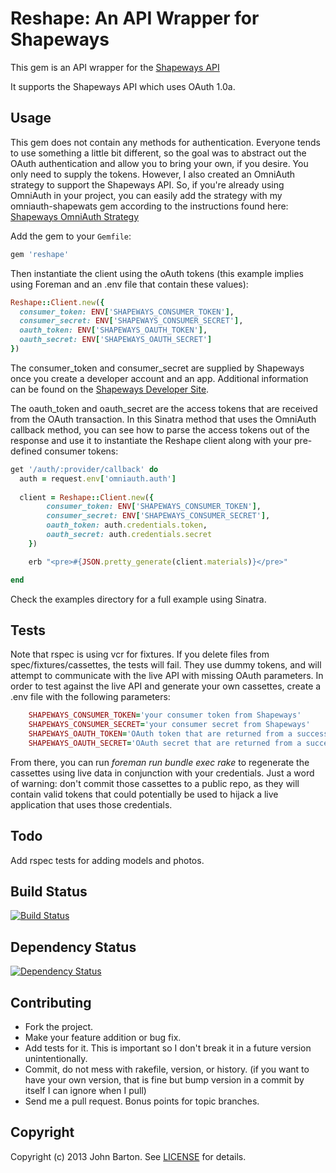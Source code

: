 # Reshape: An API Wrapper for Shapeways

This gem is an API wrapper for the [Shapeways API](http://developer.shapeways.com/)

It supports the Shapeways API which uses OAuth 1.0a.

## Usage

This gem does not contain any methods for authentication. Everyone tends to use something a little bit different, so the goal was to abstract out the OAuth authentication and allow you to bring your own, if you desire. You only need to supply the tokens. However, I also created an OmniAuth strategy to support the Shapeways API. So, if you're already using OmniAuth in your project, you can easily add the strategy with my omniauth-shapewats gem according to the instructions found here: [Shapeways OmniAuth Strategy](/phy5ics/omniauth-shapeways)

Add the gem to your `Gemfile`:

```ruby
gem 'reshape'
```

Then instantiate the client using the oAuth tokens (this example implies using Foreman and an .env file that contain these values):

```ruby
Reshape::Client.new({
  consumer_token: ENV['SHAPEWAYS_CONSUMER_TOKEN'], 
  consumer_secret: ENV['SHAPEWAYS_CONSUMER_SECRET'], 
  oauth_token: ENV['SHAPEWAYS_OAUTH_TOKEN'], 
  oauth_secret: ENV['SHAPEWAYS_OAUTH_SECRET']
})
```

The consumer_token and consumer_secret are supplied by Shapeways once you create a developer account and an app. Additional information can be found on the [Shapeways Developer Site](http://developer.shapeways.com/).

The oauth_token and oauth_secret are the access tokens that are received from the OAuth transaction. In this Sinatra method that uses the OmniAuth callback method, you can see how to parse the access tokens out of the response and use it to instantiate the Reshape client along with your pre-defined consumer tokens:

```ruby
get '/auth/:provider/callback' do
  auth = request.env['omniauth.auth']
  
  client = Reshape::Client.new({
		consumer_token: ENV['SHAPEWAYS_CONSUMER_TOKEN'], 
		consumer_secret: ENV['SHAPEWAYS_CONSUMER_SECRET'], 
		oauth_token: auth.credentials.token, 
		oauth_secret: auth.credentials.secret
	})  

	erb "<pre>#{JSON.pretty_generate(client.materials)}</pre>"

end
```

Check the examples directory for a full example using Sinatra.

## Tests

Note that rspec is using vcr for fixtures. If you delete files from spec/fixtures/cassettes, the tests will fail. They use dummy tokens, and will attempt to communicate with the live API with missing OAuth parameters. In order to test against the live API and generate your own cassettes, create a .env file with the following parameters:

```ruby
	SHAPEWAYS_CONSUMER_TOKEN='your consumer token from Shapeways'
	SHAPEWAYS_CONSUMER_SECRET='your consumer secret from Shapeways'
	SHAPEWAYS_OAUTH_TOKEN='OAuth token that are returned from a successful authentication'
	SHAPEWAYS_OAUTH_SECRET='OAuth secret that are returned from a successful authentication'
```

From there, you can run _foreman run bundle exec rake_ to regenerate the cassettes using live data in conjunction with your credentials. Just a word of warning: don't commit those cassettes to a public repo, as they will contain valid tokens that could potentially be used to hijack a live application that uses those credentials.

## Todo

Add rspec tests for adding models and photos.


## <a name="build"></a>Build Status
[![Build Status](https://secure.travis-ci.org/phy5ics/reshape.png?branch=master)][travis]

[travis]: http://travis-ci.org/phy5ics/omniauth-shapeways

## <a name="dependencies"></a>Dependency Status
[![Dependency Status](https://gemnasium.com/phy5ics/reshape.png?travis)][gemnasium]

[gemnasium]: https://gemnasium.com/phy5ics/reshape

## Contributing

* Fork the project.
* Make your feature addition or bug fix.
* Add tests for it. This is important so I don't break it in a
  future version unintentionally.
* Commit, do not mess with rakefile, version, or history.
  (if you want to have your own version, that is fine but bump version in a commit by itself I can ignore when I pull)
* Send me a pull request. Bonus points for topic branches.

## Copyright

Copyright (c) 2013 John Barton. See [LICENSE](https://github.com/phy5ics/reshape/blob/master/LICENSE.txt) for details.